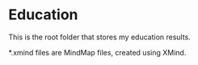 # Education
This is the root folder that stores my education results.

*.xmind files are MindMap files, created using XMind.